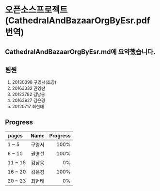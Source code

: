 
오픈소스프로젝트(CathedralAndBazaarOrgByEsr.pdf 번역)
=============

CathedralAndBazaarOrgByEsr.md에 요약했습니다.
-------------


팀원
-------------

1. 20130398 구영서(조장)
2. 20163332 권영선
3. 20123782 김남웅
4. 20163927 김은경
5. 20120717 최현태


Progress
--------

| pages   | Name | Progress  |
| ---------- |:----:| ---------:|
| 1 ~ 5      | 구영서 |       100% |
| 6 ~ 10     | 권영선 |        100% |
| 11 ~ 15    | 김남웅 |        0% |
| 16 ~ 20    | 김은경 |        100% |
| 20 ~ 23    | 최현태 |       0% |
